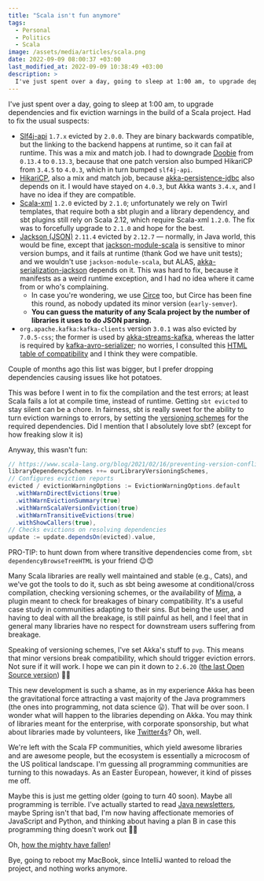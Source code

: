```yaml
---
title: "Scala isn't fun anymore"
tags: 
  - Personal
  - Politics
  - Scala
image: /assets/media/articles/scala.png
date: 2022-09-09 08:00:37 +03:00
last_modified_at: 2022-09-09 10:38:49 +03:00
description: >
  I've just spent over a day, going to sleep at 1:00 am, to upgrade dependencies and fix eviction warnings in the build of a Scala project.
---
```


I've just spent over a day, going to sleep at 1:00 am, to upgrade dependencies and fix eviction warnings in the build of a Scala project. Had to fix the usual suspects:

- [Slf4j-api](https://www.slf4j.org/) `1.7.x` evicted by `2.0.0`. They are binary backwards compatible, but the linking to the backend happens at runtime, so it can fail at runtime. This was a mix and match job. I had to downgrade [Doobie](https://github.com/tpolecat/doobie) from `0.13.4` to `0.13.3`, because that one patch version also bumped HikariCP from `3.4.5` to `4.0.3`, which in turn bumped `slf4j-api`.
- [HikariCP](https://github.com/brettwooldridge/HikariCP), also a mix and match job, because [akka-persistence-jdbc](https://github.com/akka/akka-persistence-jdbc) also depends on it. I would have stayed on `4.0.3`, but Akka wants `3.4.x`, and I have no idea if they are compatible.
- [Scala-xml](https://github.com/scala/scala-xml) `1.2.0` evicted by `2.1.0`; unfortunately we rely on Twirl templates, that require both a sbt plugin and a library dependency, and sbt plugins still rely on Scala 2.12, which require Scala-xml `1.2.0`. The fix was to forcefully upgrade to `2.1.0` and hope for the best.
- [Jackson (JSON)](https://github.com/FasterXML/jackson) `2.11.4` evicted by `2.12.7` — normally, in Java world, this would be fine, except that [jackson-module-scala](https://github.com/FasterXML/jackson-module-scala) is sensitive to minor version bumps, and it fails at runtime (thank God we have unit tests); and we wouldn't use `jackson-module-scala`, but ALAS, [akka-serialization-jackson](https://doc.akka.io/docs/akka/current/serialization-jackson.html) depends on it. This was hard to fix, because it manifests as a weird runtime exception, and I had no idea where it came from or who's complaining.
  - In case you're wondering, we use [Circe](https://github.com/circe/circe) too, but Circe has been fine this round, as nobody updated its minor version (`early-semver`).
  - **You can guess the maturity of any Scala project by the number of libraries it uses to do JSON parsing.**
- `org.apache.kafka:kafka-clients` version `3.0.1` was also evicted by `7.0.5-css`; the former is used by [akka-streams-kafka](https://github.com/akka/alpakka-kafka), whereas the latter is required by [kafka-avro-serializer](https://github.com/confluentinc/schema-registry); no worries, I consulted this [HTML table of compatibility](https://docs.confluent.io/platform/current/installation/versions-interoperability.html#cp-ak-compatibility) and I think they were compatible.

Couple of months ago this list was bigger, but I prefer dropping dependencies causing issues like hot potatoes.

This was before I went in to fix the compilation and the test errors; at least Scala fails a lot at compile time, instead of runtime. Getting `sbt evicted` to stay silent can be a chore. In fairness, sbt is really sweet for the ability to turn eviction warnings to errors, by setting the [versioning schemes](https://www.scala-lang.org/blog/2021/02/16/preventing-version-conflicts-with-versionscheme.html) for the required dependencies. Did I mention that I absolutely love sbt? (except for how freaking slow it is)

Anyway, this wasn't fun:

```scala
// https://www.scala-lang.org/blog/2021/02/16/preventing-version-conflicts-with-versionscheme.html
libraryDependencySchemes ++= ourLibraryVersioningSchemes,
// Configures eviction reports
evicted / evictionWarningOptions := EvictionWarningOptions.default
  .withWarnDirectEvictions(true)
  .withWarnEvictionSummary(true)
  .withWarnScalaVersionEviction(true)
  .withWarnTransitiveEvictions(true)
  .withShowCallers(true),
// Checks evictions on resolving dependencies
update := update.dependsOn(evicted).value,
```

PRO-TIP: to hunt down from where transitive dependencies come from, `sbt dependencyBrowseTreeHTML` is your friend 😉😍

Many Scala libraries are really well maintained and stable (e.g., Cats), and we've got the tools to do it, such as sbt being awesome at conditional/cross compilation, checking versioning schemes, or the availability of [Mima](https://github.com/lightbend/mima), a plugin meant to check for breakages of binary compatibility. It's a useful case study in communities adapting to their sins. But being the user, and having to deal with all the breakage, is still painful as hell, and I feel that in general many libraries have no respect for downstream users suffering from breakage.

Speaking of versioning schemes, I've set Akka's stuff to `pvp`. This means that minor versions break compatibility, which should trigger eviction errors. Not sure if it will work. I hope we can pin it down to `2.6.20` ([the last Open Source version](./2022-09-07-akka-is-moving-away-from-open-source.md)) 🤷‍♂️ 

This new development is such a shame, as in my experience Akka has been the gravitational force attracting a vast majority of the Java programmers (the ones into programming, not data science 😛). That will be over soon. I wonder what will happen to the libraries depending on Akka. You may think of libraries meant for the enterprise, with corporate sponsorship, but what about libraries made by volunteers, like [Twitter4s](https://github.com/DanielaSfregola/twitter4s)? Oh, well.

We're left with the Scala FP communities, which yield awesome libraries and are awesome people, but the ecosystem is essentially a microcosm of the US political landscape. I'm guessing all programming communities are turning to this nowadays. As an Easter European, however, it kind of pisses me off.

Maybe this is just me getting older (going to turn 40 soon). Maybe all programming is terrible.  I've actually started to read [Java newsletters](https://blog.jetbrains.com/idea/2022/09/java-annotated-monthly-september-2022/), maybe Spring isn't that bad, I'm now having affectionate memories of JavaScript and Python, and thinking about having a plan B in case this programming thing doesn't work out 🤷‍♂️

Oh, [how the mighty have fallen](./2020-10-10-when-my-world-vanishes.md)!

Bye, going to reboot my MacBook, since IntelliJ wanted to reload the project, and nothing works anymore.
